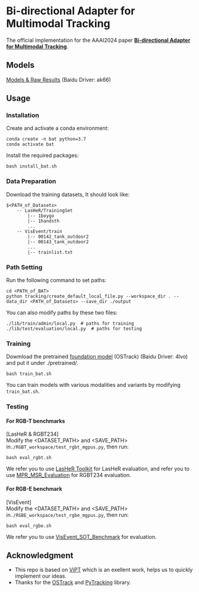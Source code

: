 # Bi-directional Adapter for Multimodal Tracking
The official implementation for the AAAI2024 paper [**Bi-directional Adapter for Multimodal Tracking**](https://arxiv.org/abs/2312.10611).



## Models

[Models & Raw Results](https://pan.baidu.com/s/1Fcv2BX2HTb8M8u2IRJ75aQ?pwd=ak66)
(Baidu Driver: ak66)


## Usage
### Installation
Create and activate a conda environment:
```
conda create -n bat python=3.7
conda activate bat
```
Install the required packages:
```
bash install_bat.sh
```

### Data Preparation
Download the training datasets, It should look like:
```
$<PATH_of_Datasets>
    -- LasHeR/TrainingSet
        |-- 1boygo
        |-- 1handsth
        ...
    -- VisEvent/train
        |-- 00142_tank_outdoor2
        |-- 00143_tank_outdoor2
        ...
        |-- trainlist.txt
```

### Path Setting
Run the following command to set paths:
```
cd <PATH_of_BAT>
python tracking/create_default_local_file.py --workspace_dir . --data_dir <PATH_of_Datasets> --save_dir ./output
```
You can also modify paths by these two files:
```
./lib/train/admin/local.py  # paths for training
./lib/test/evaluation/local.py  # paths for testing
```

### Training
Dowmload the pretrained [foundation model](https://pan.baidu.com/s/1JX7xUlr-XutcsDsOeATU1A?pwd=4lvo) (OSTrack) (Baidu Driver: 4lvo)
and put it under ./pretrained/.
```
bash train_bat.sh
```
You can train models with various modalities and variants by modifying ```train_bat.sh```.

### Testing

#### For RGB-T benchmarks
[LasHeR & RGBT234] \
Modify the <DATASET_PATH> and <SAVE_PATH> in```./RGBT_workspace/test_rgbt_mgpus.py```, then run:
```
bash eval_rgbt.sh
```
We refer you to use [LasHeR Toolkit](https://github.com/BUGPLEASEOUT/LasHeR) for LasHeR evaluation, 
and refer you to use [MPR_MSR_Evaluation](https://sites.google.com/view/ahutracking001/) for RGBT234 evaluation.


#### For RGB-E benchmark
[VisEvent]\
Modify the <DATASET_PATH> and <SAVE_PATH> in```./RGBE_workspace/test_rgbe_mgpus.py```, then run:
```
bash eval_rgbe.sh
```
We refer you to use [VisEvent_SOT_Benchmark](https://github.com/wangxiao5791509/VisEvent_SOT_Benchmark) for evaluation.


## Acknowledgment
- This repo is based on [ViPT](https://github.com/jiawen-zhu/ViPT) which is an exellent work, helps us to quickly implement our ideas.
- Thanks for the [OSTrack](https://github.com/botaoye/OSTrack) and [PyTracking](https://github.com/visionml/pytracking) library.


